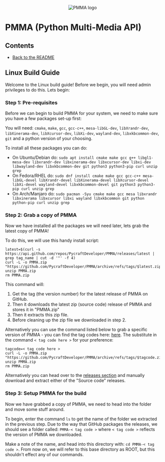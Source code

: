 <div align="center">

  ![PMMA logo](https://github.com/PycraftDeveloper/PMMA/assets/81379254/2c4858b8-b50c-4f3b-95f3-d93fd1f0f19b)
</div>


# PMMA (Python Multi-Media API)

## Contents
* [Back to the README](https://github.com/PycraftDeveloper/PMMA/blob/main/README.md#contents)

## Linux Build Guide

Welcome to the Linux build guide! Before we begin, you will need admin privileges to do this. Lets begin:

### Step 1: Pre-requisites

Before we can begin to build PMMA for your system, we need to make sure you have a few packages set-up first:

You will need:
`cmake`, `make`, `gcc`, `gcc-c++`, `mesa-libGL-dev`, `libXrandr-dev`, `libXinerama-dev`, `libXcursor-dev`, `libXi-dev`, `wayland-dev`, `libxkbcommon-dev`, `git` and a python version of your choosing.

To install all these packages you can do:
* On Ubuntu/Debian do: `sudo apt install cmake make gcc g++ libgl1-mesa-dev libxrandr-dev libxinerama-dev libxcursor-dev libxi-dev libwayland-dev libxkbcommon-dev git python3 python3-pip curl unzip grep`
* On Fedora/RHEL do: `sudo dnf install cmake make gcc gcc-c++ mesa-libGL-devel libXrandr-devel libXinerama-devel libXcursor-devel libXi-devel wayland-devel libxkbcommon-devel git python3 python3-pip curl unzip grep`
* On Arch/Manjaro do: `sudo pacman -Syu cmake make gcc mesa libxrandr libxinerama libxcursor libxi wayland libxkbcommon git python python-pip curl unzip grep`

### Step 2: Grab a copy of PMMA

Now we have installed all the packages we will need later, lets grab the latest copy of PMMA!

To do this, we will use this handy install script:
```
latest=$(curl -s https://api.github.com/repos/PycraftDeveloper/PMMA/releases/latest | grep tag_name | cut -d '"' -f 4)
curl -L -o PMMA.zip "https://github.com/PycraftDeveloper/PMMA/archive/refs/tags/$latest.zip"
unzip PMMA.zip
rm PMMA.zip
```

This command will:
1. Get the tag (the version number) for the latest release of PMMA on GitHub.
2. Then it downloads the latest zip (source code) release of PMMA and stores it in "PMMA.zip"
3. Then it extracts this zip file.
4. Before cleaning up the zip file we downloaded in step 2.

Alternatively you can use the command listed below to grab a specific version of PMMA - you can find the tag codes here: [here](https://github.com/PycraftDeveloper/PMMA/tags). The substitute in the command `< tag code here >` for your preference:
```
tagcode=< tag code here >
curl -L -o PMMA.zip "https://github.com/PycraftDeveloper/PMMA/archive/refs/tags/$tagcode.zip"
unzip PMMA.zip
rm PMMA.zip
```

Alternatively you can head over to the [releases section](https://github.com/PycraftDeveloper/PMMA/releases) and manually download and extract either of the "Source code" releases.

### Step 3: Setup PMMA for the build

Now we have grabbed a copy of PMMA, we need to head into the folder and move some stuff around.

To begin, enter the command `ls` to get the name of the folder we extracted in the previous step. Due to the way that GitHub packages the releases, we should see a folder called: `PMMA-< tag code >` where `< tag code >` reflects the version of PMMA we downloaded.

Make a note of the name, and head into this directory with: `cd PMMA-< tag code >`. From now on, we will refer to this base directory as ROOT, but this shouldn't effect any of our commands.